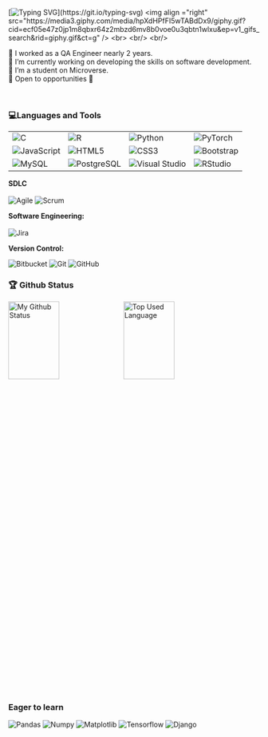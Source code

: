 
[![Typing SVG](https://readme-typing-svg.demolab.com?font=Fira+Code&size=18&duration=3500&pause=500&color=024FF7&width=435&lines=Welcome+to+my+Git+home;It+is+so+nice+to+see+you+;Let's+talk+about+software+development;I+hope+you+will+get+something+from+here;Have+a+nice+day!)](https://git.io/typing-svg)
<img align ="right" src="https://media3.giphy.com/media/hpXdHPfFI5wTABdDx9/giphy.gif?cid=ecf05e47z0jp1m8qbxr64z2mbzd6mv8b0voe0u3qbtn1wlxu&ep=v1_gifs_search&rid=giphy.gif&ct=g" />
<br>
<br/>
<br/>

🌱 I worked as a QA Engineer nearly 2 years.<br />
🔭 I’m currently working on developing the skills on software development.<br />
👯 I’m a student on Microverse.<br />
🦋 Open to opportunities 🐣

<br>

### 💻Languages and Tools 

|    |    |    |    |
|----|----|----|----|
| ![C](https://img.shields.io/badge/-A8B9CC?style=flat&logo=c&logoColor=white&link=https://github.com/Quananhle) | ![R](https://img.shields.io/badge/-R-blue?style=flat&logo=R&logoColor=white&link=https://github.com/Quananhle/Haskell---NLP) | ![Python](https://img.shields.io/badge/-Python-black?style=flat&logo=python&link=https://github.com/Quananhle/Python-AWS-TradingAI) | ![PyTorch](https://img.shields.io/badge/-PyTorch-EE4C2C?style=flat&logo=PyTorch&logoColor=white&link=https://github.com/Quananhle/Python-AWS-TradingAI) |
 | ![JavaScript](https://img.shields.io/badge/-JavaScript-black?style=flat&logo=javascript&link=https://github.com/Quananhle/Front-End-Dev) | ![HTML5](https://img.shields.io/badge/-HTML5-E34F26?style=flat&logo=html5&logoColor=white&link=https://github.com/Quananhle/Front-End-Dev) | ![CSS3](https://img.shields.io/badge/-CSS3-1572B6?style=flat&logo=css3&link=https://github.com/Quananhle/Front-End-Dev) | ![Bootstrap](https://img.shields.io/badge/-Bootstrap-purple?style=flat&logo=bootstrap&link=https://github.com/Quananhle/Front-End-Dev) |
 | ![MySQL](https://img.shields.io/badge/-MySQL-lightgray?style=flat&logo=mysql&link=https://github.com/Quananhle) |  ![PostgreSQL](https://img.shields.io/badge/-PostgreSQL-blue?style=flat&logo=postgresql&link=https://github.com/Quananhle) |  ![Visual Studio](https://img.shields.io/badge/-007ACC?style=flat&logo=Visual-Studio-Code&logoColor=white&link=https://github.com/Quananhle "Visual Studio")|  ![RStudio](https://img.shields.io/badge/-75AADB?style=flat&logo=RStudio&logoColor=white&link=https://github.com/Quananhle "RStudio") |
 </div>

**SDLC**  
<br>
![Agile](https://img.shields.io/badge/Agile-blue?style=flat&logo=Agile&logoColor=white&link=https://github.com/Quananhle "Agile") ![Scrum](https://img.shields.io/badge/Scrum-green?style=flat&logo=Scrum&logoColor=white&link=https://github.com/Quananhle )

**Software Engineering:**  
<br>
![Jira](https://img.shields.io/badge/-Jira-0052CC?style=flat&logo=jira&logoColor=white&link=https://github.com/Quananhle)

**Version Control:**
<br>

![Bitbucket](https://img.shields.io/badge/-Bitbucket-blue?style=flat&logo=bitbucket&link=https://github.com/Quananhle)
![Git](https://img.shields.io/badge/-Git-black?style=flat&logo=git&link=https://github.com/Quananhle)
![GitHub](https://img.shields.io/badge/-GitHub-181717?style=flat&logo=github&link=https://github.com/Quananhle)

### 🏆 Github Status 

  <img src="https://github-readme-stats.vercel.app/api?username=yashodhicy&show_icons=true&theme=shades-of-purple&hide_border=true" alt="My Github Status" width="45%" height="20%">
  <img src="https://github-readme-stats.vercel.app/api/top-langs/?username=yashodhicy&show_icons=true&theme=tokyonight&hide_border=true" alt="Top Used Language" width="45%" height="20%">

### Eager to learn

  
  ![Pandas](https://img.shields.io/badge/-Pandas-150458?style=flat&logo=Pandas&link=https://github.com/Quananhle/Python-AWS-TradingAI)
  ![Numpy](https://img.shields.io/badge/-Numpy-lightgray?style=flat&logo=Numpy&logoColor=white&link=https://github.com/Quananhle/Python-AWS-TradingAI)
  ![Matplotlib](https://img.shields.io/badge/-Matplotlib-black?style=flat&logo=Matplotlib&logoColor=white&link=https://github.com/Quananhle/Python-AWS-TradingAI)
  ![Tensorflow](https://img.shields.io/badge/-Tensorflow-gray?style=flat&logo=tensorflow&link=https://github.com/Quananhle/Python-AWS-TradingAI)
  ![Django](https://img.shields.io/badge/django-python?style=flat&logo=py&link=https://github.com/Quananhle)

 

